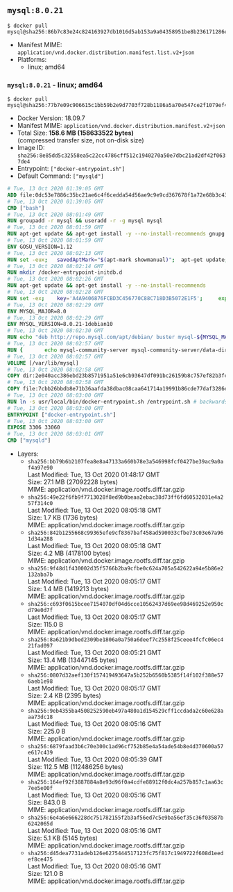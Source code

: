 ## `mysql:8.0.21`

```console
$ docker pull mysql@sha256:86b7c83e24c824163927db1016d5ab153a9a04358951be8b236171286e3289a4
```

-	Manifest MIME: `application/vnd.docker.distribution.manifest.list.v2+json`
-	Platforms:
	-	linux; amd64

### `mysql:8.0.21` - linux; amd64

```console
$ docker pull mysql@sha256:77b7e09c906615c1bb59b2e9d7703f728b1186a5a70e547ce2f1079ef4c1c5ca
```

-	Docker Version: 18.09.7
-	Manifest MIME: `application/vnd.docker.distribution.manifest.v2+json`
-	Total Size: **158.6 MB (158633522 bytes)**  
	(compressed transfer size, not on-disk size)
-	Image ID: `sha256:8e85dd5c32558ea5c22cc4786cff512c1940270a50e7dbc21ad2df42f0637de4`
-	Entrypoint: `["docker-entrypoint.sh"]`
-	Default Command: `["mysqld"]`

```dockerfile
# Tue, 13 Oct 2020 01:39:05 GMT
ADD file:0dc53e7886c35bc21ae6c4f6cedda54d56ae9c9e9cd367678f1a72e68b3c43d4 in / 
# Tue, 13 Oct 2020 01:39:05 GMT
CMD ["bash"]
# Tue, 13 Oct 2020 08:01:49 GMT
RUN groupadd -r mysql && useradd -r -g mysql mysql
# Tue, 13 Oct 2020 08:01:59 GMT
RUN apt-get update && apt-get install -y --no-install-recommends gnupg dirmngr && rm -rf /var/lib/apt/lists/*
# Tue, 13 Oct 2020 08:01:59 GMT
ENV GOSU_VERSION=1.12
# Tue, 13 Oct 2020 08:02:13 GMT
RUN set -eux; 	savedAptMark="$(apt-mark showmanual)"; 	apt-get update; 	apt-get install -y --no-install-recommends ca-certificates wget; 	rm -rf /var/lib/apt/lists/*; 	dpkgArch="$(dpkg --print-architecture | awk -F- '{ print $NF }')"; 	wget -O /usr/local/bin/gosu "https://github.com/tianon/gosu/releases/download/$GOSU_VERSION/gosu-$dpkgArch"; 	wget -O /usr/local/bin/gosu.asc "https://github.com/tianon/gosu/releases/download/$GOSU_VERSION/gosu-$dpkgArch.asc"; 	export GNUPGHOME="$(mktemp -d)"; 	gpg --batch --keyserver hkps://keys.openpgp.org --recv-keys B42F6819007F00F88E364FD4036A9C25BF357DD4; 	gpg --batch --verify /usr/local/bin/gosu.asc /usr/local/bin/gosu; 	gpgconf --kill all; 	rm -rf "$GNUPGHOME" /usr/local/bin/gosu.asc; 	apt-mark auto '.*' > /dev/null; 	[ -z "$savedAptMark" ] || apt-mark manual $savedAptMark > /dev/null; 	apt-get purge -y --auto-remove -o APT::AutoRemove::RecommendsImportant=false; 	chmod +x /usr/local/bin/gosu; 	gosu --version; 	gosu nobody true
# Tue, 13 Oct 2020 08:02:14 GMT
RUN mkdir /docker-entrypoint-initdb.d
# Tue, 13 Oct 2020 08:02:26 GMT
RUN apt-get update && apt-get install -y --no-install-recommends 		pwgen 		openssl 		perl 		xz-utils 	&& rm -rf /var/lib/apt/lists/*
# Tue, 13 Oct 2020 08:02:28 GMT
RUN set -ex; 	key='A4A9406876FCBD3C456770C88C718D3B5072E1F5'; 	export GNUPGHOME="$(mktemp -d)"; 	gpg --batch --keyserver ha.pool.sks-keyservers.net --recv-keys "$key"; 	gpg --batch --export "$key" > /etc/apt/trusted.gpg.d/mysql.gpg; 	gpgconf --kill all; 	rm -rf "$GNUPGHOME"; 	apt-key list > /dev/null
# Tue, 13 Oct 2020 08:02:29 GMT
ENV MYSQL_MAJOR=8.0
# Tue, 13 Oct 2020 08:02:29 GMT
ENV MYSQL_VERSION=8.0.21-1debian10
# Tue, 13 Oct 2020 08:02:30 GMT
RUN echo "deb http://repo.mysql.com/apt/debian/ buster mysql-${MYSQL_MAJOR}" > /etc/apt/sources.list.d/mysql.list
# Tue, 13 Oct 2020 08:02:57 GMT
RUN { 		echo mysql-community-server mysql-community-server/data-dir select ''; 		echo mysql-community-server mysql-community-server/root-pass password ''; 		echo mysql-community-server mysql-community-server/re-root-pass password ''; 		echo mysql-community-server mysql-community-server/remove-test-db select false; 	} | debconf-set-selections 	&& apt-get update && apt-get install -y mysql-community-client="${MYSQL_VERSION}" mysql-community-server-core="${MYSQL_VERSION}" && rm -rf /var/lib/apt/lists/* 	&& rm -rf /var/lib/mysql && mkdir -p /var/lib/mysql /var/run/mysqld 	&& chown -R mysql:mysql /var/lib/mysql /var/run/mysqld 	&& chmod 1777 /var/run/mysqld /var/lib/mysql
# Tue, 13 Oct 2020 08:02:57 GMT
VOLUME [/var/lib/mysql]
# Tue, 13 Oct 2020 08:02:58 GMT
COPY dir:2e040acc386ebd23b8571951a51e6cb93647df091bc26159b8c757ef82b3fcda in /etc/mysql/ 
# Tue, 13 Oct 2020 08:02:58 GMT
COPY file:7cbb26bbdb8e71b36aafda38dbac08caa641714a19991b86cde77daf3286ec11 in /usr/local/bin/ 
# Tue, 13 Oct 2020 08:03:00 GMT
RUN ln -s usr/local/bin/docker-entrypoint.sh /entrypoint.sh # backwards compat
# Tue, 13 Oct 2020 08:03:00 GMT
ENTRYPOINT ["docker-entrypoint.sh"]
# Tue, 13 Oct 2020 08:03:00 GMT
EXPOSE 3306 33060
# Tue, 13 Oct 2020 08:03:01 GMT
CMD ["mysqld"]
```

-	Layers:
	-	`sha256:bb79b6b2107fea8e8a47133a660b78e3a546998fcf0427be39ac9a0af4a97e90`  
		Last Modified: Tue, 13 Oct 2020 01:48:17 GMT  
		Size: 27.1 MB (27092228 bytes)  
		MIME: application/vnd.docker.image.rootfs.diff.tar.gzip
	-	`sha256:49e22f6fb9f7713028f8ed9b0beaa2ebac38d73ff6fd60532031e4a257f314c0`  
		Last Modified: Tue, 13 Oct 2020 08:05:18 GMT  
		Size: 1.7 KB (1736 bytes)  
		MIME: application/vnd.docker.image.rootfs.diff.tar.gzip
	-	`sha256:842b1255668c99365efe9cf8367baf458ad590033cfbe73c03e67a961d34a288`  
		Last Modified: Tue, 13 Oct 2020 08:05:18 GMT  
		Size: 4.2 MB (4178100 bytes)  
		MIME: application/vnd.docker.image.rootfs.diff.tar.gzip
	-	`sha256:9f48d1f430002d35f5766b2ba9cfbe0c624a705a542622a94e5b86e2132aba7b`  
		Last Modified: Tue, 13 Oct 2020 08:05:17 GMT  
		Size: 1.4 MB (1419213 bytes)  
		MIME: application/vnd.docker.image.rootfs.diff.tar.gzip
	-	`sha256:c693f0615bcee7154070df04d6cce10562437d69ee98d469252e950cd79e0d7f`  
		Last Modified: Tue, 13 Oct 2020 08:05:17 GMT  
		Size: 115.0 B  
		MIME: application/vnd.docker.image.rootfs.diff.tar.gzip
	-	`sha256:8a621b9dbed2309be1806a0a750a6deef7c2558f25ceee4fcfc06ec421fad097`  
		Last Modified: Tue, 13 Oct 2020 08:05:21 GMT  
		Size: 13.4 MB (13447145 bytes)  
		MIME: application/vnd.docker.image.rootfs.diff.tar.gzip
	-	`sha256:0807d32aef130f157419493647a5b252b6560b5385f14f102f388e576aeb1e98`  
		Last Modified: Tue, 13 Oct 2020 08:05:17 GMT  
		Size: 2.4 KB (2395 bytes)  
		MIME: application/vnd.docker.image.rootfs.diff.tar.gzip
	-	`sha256:9eb4355ba4508252590eb497a480a1d154529cff1ccdada2c60e628aaa73dc18`  
		Last Modified: Tue, 13 Oct 2020 08:05:16 GMT  
		Size: 225.0 B  
		MIME: application/vnd.docker.image.rootfs.diff.tar.gzip
	-	`sha256:6879faad3b6c70e300c1ad96cf752b85e4a54ade54b8e4d370600a57e617c439`  
		Last Modified: Tue, 13 Oct 2020 08:05:39 GMT  
		Size: 112.5 MB (112486256 bytes)  
		MIME: application/vnd.docker.image.rootfs.diff.tar.gzip
	-	`sha256:164ef92f3887884a8e93d96f0a4cdfe88912f0dc4a257b857c1aa63c7ee5e00f`  
		Last Modified: Tue, 13 Oct 2020 08:05:16 GMT  
		Size: 843.0 B  
		MIME: application/vnd.docker.image.rootfs.diff.tar.gzip
	-	`sha256:6e4a6e666228dc751782155f2b3af56ed7c5e9ba56ef35c36f03587b6242065d`  
		Last Modified: Tue, 13 Oct 2020 08:05:16 GMT  
		Size: 5.1 KB (5145 bytes)  
		MIME: application/vnd.docker.image.rootfs.diff.tar.gzip
	-	`sha256:d45dea7731adeb126e6275444517123fc75f817c1949722f608d1eedef8ce475`  
		Last Modified: Tue, 13 Oct 2020 08:05:16 GMT  
		Size: 121.0 B  
		MIME: application/vnd.docker.image.rootfs.diff.tar.gzip
